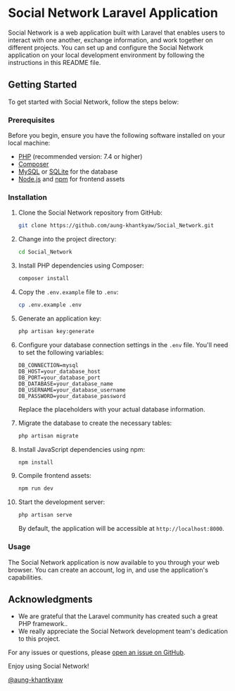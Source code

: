# Social Network Laravel Application

Social Network is a web application built with Laravel that enables users to interact with one another, exchange information, and work together on different projects. You can set up and configure the Social Network application on your local development environment by following the instructions in this README file.

## Getting Started

To get started with Social Network, follow the steps below:

### Prerequisites

Before you begin, ensure you have the following software installed on your local machine:

-   [PHP](https://www.php.net/) (recommended version: 7.4 or higher)
-   [Composer](https://getcomposer.org/)
-   [MySQL](https://www.mysql.com/) or [SQLite](https://www.sqlite.org/) for the database
-   [Node.js](https://nodejs.org/) and [npm](https://www.npmjs.com/) for frontend assets

### Installation

1. Clone the Social Network repository from GitHub:

    ```bash
    git clone https://github.com/aung-khantkyaw/Social_Network.git
    ```

2. Change into the project directory:

    ```bash
    cd Social_Network
    ```

3. Install PHP dependencies using Composer:

    ```bash
    composer install
    ```

4. Copy the `.env.example` file to `.env`:

    ```bash
    cp .env.example .env
    ```

5. Generate an application key:

    ```bash
    php artisan key:generate
    ```

6. Configure your database connection settings in the `.env` file. You'll need to set the following variables:

    ```
    DB_CONNECTION=mysql
    DB_HOST=your_database_host
    DB_PORT=your_database_port
    DB_DATABASE=your_database_name
    DB_USERNAME=your_database_username
    DB_PASSWORD=your_database_password
    ```

    Replace the placeholders with your actual database information.

7. Migrate the database to create the necessary tables:

    ```bash
    php artisan migrate
    ```

8. Install JavaScript dependencies using npm:

    ```bash
    npm install
    ```

9. Compile frontend assets:

    ```bash
    npm run dev
    ```

10. Start the development server:

    ```bash
    php artisan serve
    ```

    By default, the application will be accessible at `http://localhost:8000`.

### Usage

The Social Network application is now available to you through your web browser. You can create an account, log in, and use the application's capabilities.

## Acknowledgments

-   We are grateful that the Laravel community has created such a great PHP framework..
-   We really appreciate the Social Network development team's dedication to this project.

For any issues or questions, please [open an issue on GitHub](https://github.com/aung-khantkyaw/Social_Network/issues).

Enjoy using Social Network!

[@aung-khantkyaw](https://github.com/aung-khantkyaw)
